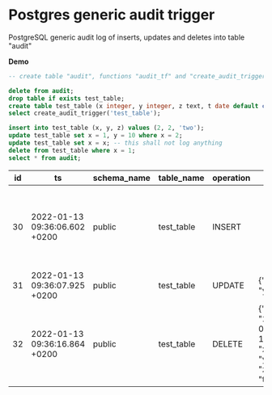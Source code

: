 # Postgres generic audit trigger
PostgreSQL generic audit log of inserts, updates and deletes into table "audit"  

**Demo**
```sql
-- create table "audit", functions "audit_tf" and "create_audit_trigger" defined in audit-log.sql 

delete from audit;
drop table if exists test_table;
create table test_table (x integer, y integer, z text, t date default current_date);
select create_audit_trigger('test_table');

insert into test_table (x, y, z) values (2, 2, 'two');
update test_table set x = 1, y = 10 where x = 2;
update test_table set x = x; -- this shall not log anything
delete from test_table where x = 1;
select * from audit;
```
|id|ts                           |schema_name|table_name|operation|j_old                                           |j_new                                          |
|--|-----------------------------|-----------|----------|---------|------------------------------------------------|-----------------------------------------------|
|30|2022-01-13 09:36:06.602 +0200|public     |test_table|INSERT   |                                                |{"t": "2022-01-13", "x": 2, "y": 2, "z": "two"}|
|31|2022-01-13 09:36:07.925 +0200|public     |test_table|UPDATE   |{"x": 2, "y": 2}                                |{"x": 1, "y": 10}                              |
|32|2022-01-13 09:36:16.864 +0200|public     |test_table|DELETE   |{"t": "2022-01-13", "x": 1, "y": 10, "z": "two"}|                                               |
